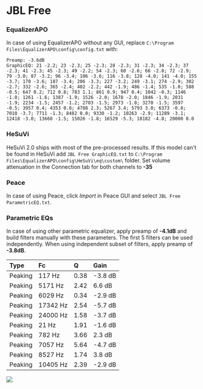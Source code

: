 # JBL Free

### EqualizerAPO
In case of using EqualizerAPO without any GUI, replace `C:\Program Files\EqualizerAPO\config\config.txt`
with:
```
Preamp: -3.6dB
GraphicEQ: 21 -2.2; 23 -2.3; 25 -2.3; 28 -2.3; 31 -2.3; 34 -2.3; 37 -2.3; 41 -2.3; 45 -2.3; 49 -2.2; 54 -2.3; 60 -2.6; 66 -2.8; 72 -2.9; 79 -3.0; 87 -3.2; 96 -3.4; 106 -3.6; 116 -3.8; 128 -4.0; 141 -4.0; 155 -3.7; 170 -3.6; 187 -3.4; 206 -3.3; 227 -3.2; 249 -3.1; 274 -2.9; 302 -2.7; 332 -2.6; 365 -2.4; 402 -2.2; 442 -1.9; 486 -1.4; 535 -1.0; 588 -0.5; 647 0.2; 712 0.8; 783 1.1; 861 0.9; 947 0.4; 1042 -0.3; 1146 -1.0; 1261 -1.6; 1387 -1.9; 1526 -2.0; 1678 -2.0; 1846 -1.9; 2031 -1.9; 2234 -1.5; 2457 -1.2; 2703 -1.5; 2973 -1.8; 3270 -1.5; 3597 -0.5; 3957 0.4; 4353 0.8; 4788 2.3; 5267 3.4; 5793 3.0; 6373 -0.8; 7010 -3.7; 7711 -1.3; 8482 0.0; 9330 -1.2; 10263 -2.9; 11289 -3.1; 12418 -3.0; 13660 -1.5; 15026 -1.8; 16529 -5.3; 18182 -4.8; 20000 0.0
```

### HeSuVi
HeSuVi 2.0 ships with most of the pre-processed results. If this model can't be found in HeSuVi add
`JBL Free GraphicEQ.txt` to `C:\Program Files\EqualizerAPO\config\HeSuVi\eq\custom\` folder.
Set volume attenuation in the Connection tab for both channels to **-35**

### Peace
In case of using Peace, click *Import* in Peace GUI and select `JBL Free ParametricEQ.txt`.

### Parametric EQs
In case of using other parametric equalizer, apply preamp of **-4.1dB** and build filters manually
with these parameters. The first 5 filters can be used independently.
When using independent subset of filters, apply preamp of **-3.8dB**.

| Type    | Fc       |    Q | Gain    |
|:--------|:---------|:-----|:--------|
| Peaking | 117 Hz   | 0.38 | -3.8 dB |
| Peaking | 5171 Hz  | 2.42 | 6.6 dB  |
| Peaking | 6029 Hz  | 0.34 | -2.9 dB |
| Peaking | 17342 Hz | 2.54 | -5.7 dB |
| Peaking | 24000 Hz | 1.58 | -3.7 dB |
| Peaking | 21 Hz    | 1.91 | -1.6 dB |
| Peaking | 782 Hz   | 3.66 | 2.3 dB  |
| Peaking | 7057 Hz  | 5.64 | -4.7 dB |
| Peaking | 8527 Hz  | 1.74 | 3.8 dB  |
| Peaking | 10405 Hz | 2.39 | -2.9 dB |

![](https://raw.githubusercontent.com/jaakkopasanen/AutoEq/master/results/rtings/rtings/JBL%20Free/JBL%20Free.png)